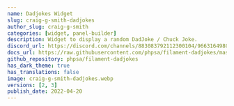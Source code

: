 ```yaml
---
name: Dadjokes Widget
slug: craig-g-smith-dadjokes
author_slug: craig-g-smith
categories: [widget, panel-builder]
description: Widget to display a random DadJoke / Chuck Joke.
discord_url: https://discord.com/channels/883083792112300104/966316498027151410
docs_url: https://raw.githubusercontent.com/phpsa/filament-dadjokes/master/README.md
github_repository: phpsa/filament-dadjokes
has_dark_theme: true
has_translations: false
image: craig-g-smith-dadjokes.webp
versions: [2, 3]
publish_date: 2022-04-20
---
```

